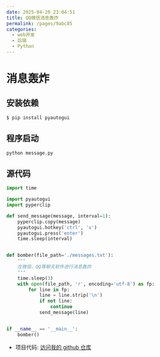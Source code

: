 ```yaml
---
date: 2025-04-20 23:04:51
title: QQ微信消息轰炸
permalink: /pages/9abc85
categories:
  - web开发
  - 后端
  - Python
---
```


# 消息轰炸

## 安装依赖

```bash
$ pip install pyautogui
```

## 程序启动

```python
python message.py
```

## 源代码

```python
import time

import pyautogui
import pyperclip

def send_message(message, interval=1):
    pyperclip.copy(message)
    pyautogui.hotkey('ctrl', 'v')
    pyautogui.press('enter')
    time.sleep(interval)


def bomber(file_path='./messages.txt'):
    """
    在微信、QQ等聊天软件进行消息轰炸
    """
    time.sleep(3)
    with open(file_path, 'r', encoding='utf-8') as fp:
        for line in fp:
            line = line.strip('\n')
            if not line:
                continue
            send_message(line)


if __name__ == '__main__':
    bomber()
```

-   项目代码: [访问我的 github 仓库](https://github.com/ZhouYu2156/Practical-Project)
